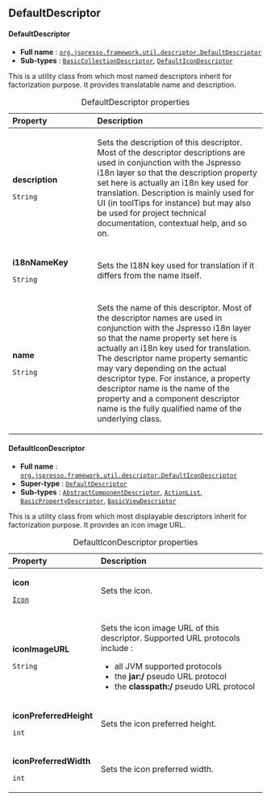 ## DefaultDescriptor

#### <a name="org.jspresso.framework.util.descriptor.DefaultDescriptor"></a>DefaultDescriptor

+ **Full name** : [`org.jspresso.framework.util.descriptor.DefaultDescriptor`](http://www.jspresso.org/external/maven-site/apidocs/org/jspresso/framework/util/descriptor/DefaultDescriptor.html)
+ **Sub-types** : [`BasicCollectionDescriptor`](#org.jspresso.framework.model.descriptor.basic.BasicCollectionDescriptor), [`DefaultIconDescriptor`](#org.jspresso.framework.util.descriptor.DefaultIconDescriptor)



This is a utility class from which most named descriptors inherit for
 factorization purpose. It provides translatable name and description.



<table>
<caption>DefaultDescriptor properties</caption>
<colgroup>
<col width="33%" />
<col width="66%" />
</colgroup>
<thead>
<tr class="header">
<th align="left">Property</th>
<th align="left">Description</th>
</tr>
</thead>
<tbody>
<tr class="odd">
<td align="left"><p><strong>description</strong></p><p><code>String</code></p></td>
<td><p>Sets the description of this descriptor. Most of the descriptor
 descriptions are used in conjunction with the Jspresso i18n layer so that
 the description property set here is actually an i18n key used for
 translation. Description is mainly used for UI (in toolTips for instance)
 but may also be used for project technical documentation, contextual help,
 and so on.</p></td>
</tr>
<tr class="even">
<td align="left"><p><strong>i18nNameKey</strong></p><p><code>String</code></p></td>
<td><p>Sets the I18N key used for translation if it differs from the name itself.</p></td>
</tr>
<tr class="odd">
<td align="left"><p><strong>name</strong></p><p><code>String</code></p></td>
<td><p>Sets the name of this descriptor. Most of the descriptor names are used in
 conjunction with the Jspresso i18n layer so that the name property set here
 is actually an i18n key used for translation. The descriptor name property
 semantic may vary depending on the actual descriptor type. For instance, a
 property descriptor name is the name of the property and a component
 descriptor name is the fully qualified name of the underlying class.</p></td>
</tr>
</tbody>
</table>


#### <a name="org.jspresso.framework.util.descriptor.DefaultIconDescriptor"></a>DefaultIconDescriptor

+ **Full name** : [`org.jspresso.framework.util.descriptor.DefaultIconDescriptor`](http://www.jspresso.org/external/maven-site/apidocs/org/jspresso/framework/util/descriptor/DefaultIconDescriptor.html)
+ **Super-type** : [`DefaultDescriptor`](#org.jspresso.framework.util.descriptor.DefaultDescriptor)
+ **Sub-types** : [`AbstractComponentDescriptor`](#org.jspresso.framework.model.descriptor.basic.AbstractComponentDescriptor), [`ActionList`](#org.jspresso.framework.view.action.ActionList), [`BasicPropertyDescriptor`](#org.jspresso.framework.model.descriptor.basic.BasicPropertyDescriptor), [`BasicViewDescriptor`](#org.jspresso.framework.view.descriptor.basic.BasicViewDescriptor)



This is a utility class from which most displayable descriptors inherit for
 factorization purpose. It provides an icon image URL.



<table>
<caption>DefaultIconDescriptor properties</caption>
<colgroup>
<col width="33%" />
<col width="66%" />
</colgroup>
<thead>
<tr class="header">
<th align="left">Property</th>
<th align="left">Description</th>
</tr>
</thead>
<tbody>
<tr class="odd">
<td align="left"><p><strong>icon</strong></p><p><code><a href="http://www.jspresso.org/external/maven-site/apidocs/org/jspresso/framework/util/gui/Icon.html">Icon</a></code></p></td>
<td><p>Sets the icon.</p></td>
</tr>
<tr class="even">
<td align="left"><p><strong>iconImageURL</strong></p><p><code>String</code></p></td>
<td><p>Sets the icon image URL of this descriptor. Supported URL protocols include
 :
 <ul>
 <li>all JVM supported protocols</li>
 <li>the <b>jar:/</b> pseudo URL protocol</li>
 <li>the <b>classpath:/</b> pseudo URL protocol</li>
 </ul></p></td>
</tr>
<tr class="odd">
<td align="left"><p><strong>iconPreferredHeight</strong></p><p><code>int</code></p></td>
<td><p>Sets the icon preferred height.</p></td>
</tr>
<tr class="even">
<td align="left"><p><strong>iconPreferredWidth</strong></p><p><code>int</code></p></td>
<td><p>Sets the icon preferred width.</p></td>
</tr>
</tbody>
</table>



